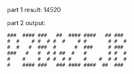part 1 result:
14520

part 2 output:

```
###  #### ###   ##  #### ####   ## ###
#  #    # #  # #  #    # #       # #  #
#  #   #  ###  #      #  ###     # ###
###   #   #  # # ##  #   #       # #  #
#    #    #  # #  # #    #    #  # #  #
#    #### ###   ### #### ####  ##  ###
```